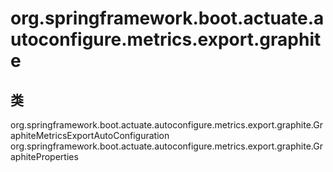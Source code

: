 # org.springframework.boot.actuate.autoconfigure.metrics.export.graphite

## 类

org.springframework.boot.actuate.autoconfigure.metrics.export.graphite.GraphiteMetricsExportAutoConfiguration
org.springframework.boot.actuate.autoconfigure.metrics.export.graphite.GraphiteProperties




